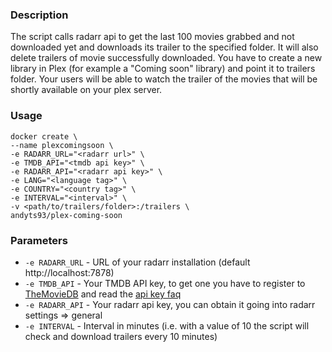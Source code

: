 ### Description ###
The script calls radarr api to get the last 100 movies grabbed and not downloaded yet and downloads its trailer to the specified folder. It will also delete trailers of movie successfully downloaded.
You have to create a new library in Plex (for example a "Coming soon" library) and point it to trailers folder.
Your users will be able to watch the trailer of the movies that will be shortly available on your plex server.

### Usage ###
~~~
docker create \
--name plexcomingsoon \
-e RADARR_URL="<radarr url>" \
-e TMDB_API="<tmdb api key>" \
-e RADARR_API="<radarr api key>" \
-e LANG="<language tag>" \
-e COUNTRY="<country tag>" \
-e INTERVAL="<interval>" \
-v <path/to/trailers/folder>:/trailers \
andyts93/plex-coming-soon
~~~


### Parameters ###
* `-e RADARR_URL` - URL of your radarr installation (default http://localhost:7878)
* `-e TMDB_API` - Your TMDB API key, to get one you have to register to [TheMovieDB](http://themoviedb.org) and read the [api key faq](https://www.themoviedb.org/faq/api)
* `-e RADARR_API` - Your radarr api key, you can obtain it going into radarr settings => general
* `-e INTERVAL` - Interval in minutes (i.e. with a value of 10 the script will check and download trailers every 10 minutes)

